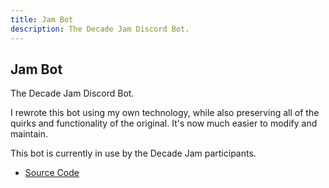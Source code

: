 ```yaml
---
title: Jam Bot
description: The Decade Jam Discord Bot.
---
```


## Jam Bot

The Decade Jam Discord Bot.

I rewrote this bot using my own technology, while also preserving all of the quirks and functionality of the original. It's now much easier to modify and maintain.

This bot is currently in use by the Decade Jam participants.

* [Source Code](https://github.com/Ratstail91/Jam-Bot)